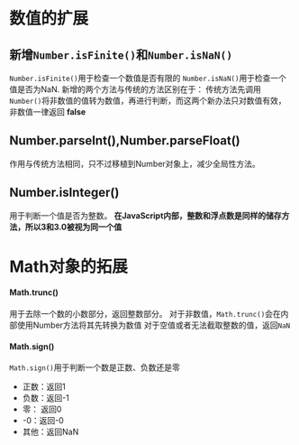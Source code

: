 # 数值的扩展
## 新增`Number.isFinite()`和`Number.isNaN()`
`Number.isFinite()`用于检查一个数值是否有限的
`Number.isNaN()`用于检查一个值是否为NaN.
新增的两个方法与传统的方法区别在于：
传统方法先调用`Number()`将非数值的值转为数值，再进行判断，而这两个新办法只对数值有效，非数值一律返回 **false**

## Number.parseInt(),Number.parseFloat()
作用与传统方法相同，只不过移植到Number对象上，减少全局性方法。

## Number.isInteger()
用于判断一个值是否为整数。
**在JavaScript内部，整数和浮点数是同样的储存方法，所以3和3.0被视为同一个值**

# Math对象的拓展
#### Math.trunc()
用于去除一个数的小数部分，返回整数部分。
对于非数值，`Math.trunc()`会在内部使用Number方法将其先转换为数值
对于空值或者无法截取整数的值，返回`NaN`

#### Math.sign()
`Math.sign()`用于判断一个数是正数、负数还是零
* 正数：返回1
* 负数：返回-1
* 零： 返回0
* -0：返回-0
* 其他：返回NaN

